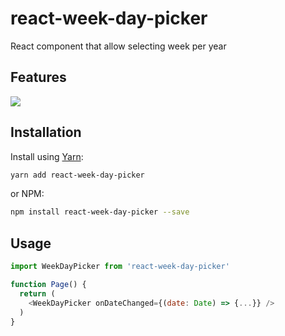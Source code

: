 # react-week-day-picker


React component that allow selecting week per year

## Features

<img src="https://raw.githubusercontent.com/fozg/react-week-day-picker/example/react-week-day-picker.png" />

## Installation

Install using [Yarn](https://yarnpkg.com):

```sh
yarn add react-week-day-picker
```

or NPM:

```sh
npm install react-week-day-picker --save
```

## Usage
```js
import WeekDayPicker from 'react-week-day-picker'

function Page() {
  return (
    <WeekDayPicker onDateChanged={(date: Date) => {...}} />
  )
}
```